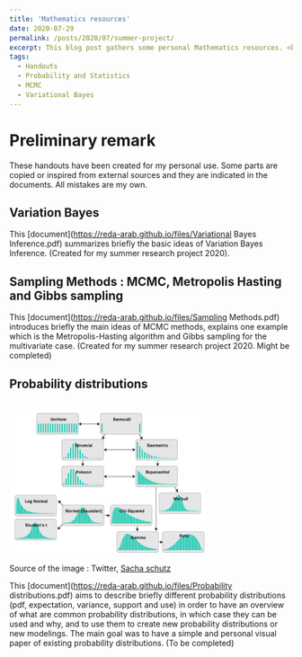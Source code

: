 ```yaml
---
title: 'Mathematics resources'
date: 2020-07-29
permalink: /posts/2020/07/summer-project/
excerpt: This blog post gathers some personal Mathematics resources. <br/><img src='/images/math.jpg' style="width:256px;height:200px;">
tags:
  - Handouts
  - Probability and Statistics
  - MCMC
  - Variational Bayes 
---
```


Preliminary remark
======

These handouts have been created for my personal use. Some parts are copied or inspired from external sources and they are indicated in the documents. All mistakes are my own.

Variation Bayes 
-----
This [document](https://reda-arab.github.io/files/Variational Bayes Inference.pdf) summarizes briefly the basic ideas of Variation Bayes Inference.
(Created for my summer research project 2020). 

Sampling Methods : MCMC, Metropolis Hasting and Gibbs sampling
-----
This [document](https://reda-arab.github.io/files/Sampling Methods.pdf) introduces briefly the main ideas of MCMC methods, explains one example which is the Metropolis-Hasting algorithm and  Gibbs sampling for the multivariate case. 
(Created for my summer research project 2020. Might be completed)

Probability distributions
----- 
<br/><img src='/images/Proba_distributions.jpg' style="width:350px;height:256px" class= "center">

Source of the image : Twitter, [Sacha schutz](https://twitter.com/dridk)

This [document](https://reda-arab.github.io/files/Probability distributions.pdf) aims to describe briefly different probability distributions (pdf, expectation, variance, support and use) in order to have an overview of what are common probability distributions, in which case they can be used and why, and to use them to create new probability distributions or new modelings. The main goal was to have a simple and personal visual paper of existing probability distributions. (To be completed)
